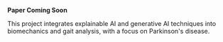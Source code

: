 **Paper Coming Soon**


This project integrates explainable AI and generative AI techniques into biomechanics and gait analysis, with a focus on Parkinson's disease.
